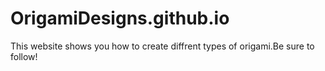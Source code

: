 # OrigamiDesigns.github.io

This website shows you how to create diffrent types of origami.Be sure to follow!
